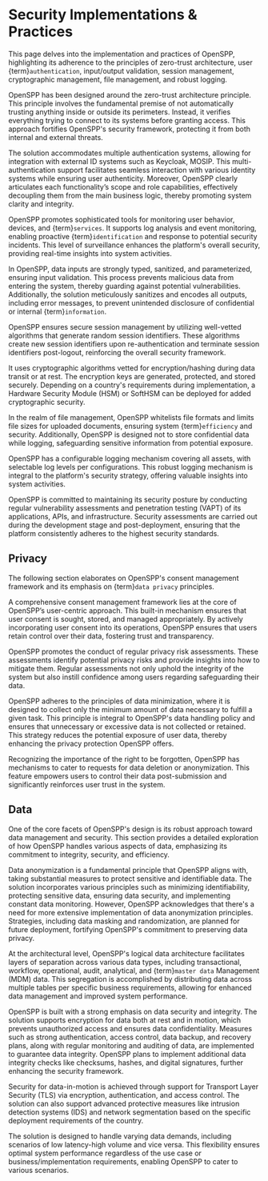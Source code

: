# Security Implementations & Practices

This page delves into the implementation and practices of OpenSPP, highlighting its adherence to the principles of zero-trust architecture, user {term}`authentication`, input/output validation, session management, cryptographic management, file management, and robust logging.

OpenSPP has been designed around the zero-trust architecture principle. This principle involves the fundamental premise of not automatically trusting anything inside or outside its perimeters. Instead, it verifies everything trying to connect to its systems before granting access. This approach fortifies OpenSPP's security framework, protecting it from both internal and external threats.

The solution accommodates multiple authentication systems, allowing for integration with external ID systems such as Keycloak, MOSIP. This multi-authentication support facilitates seamless interaction with various identity systems while ensuring user authenticity. Moreover, OpenSPP clearly articulates each functionality’s scope and role capabilities, effectively decoupling them from the main business logic, thereby promoting system clarity and integrity.

OpenSPP promotes sophisticated tools for monitoring user behavior, devices, and {term}`services`. It supports log analysis and event monitoring, enabling proactive {term}`identification` and response to potential security incidents. This level of surveillance enhances the platform's overall security, providing real-time insights into system activities.

In OpenSPP, data inputs are strongly typed, sanitized, and parameterized, ensuring input validation. This process prevents malicious data from entering the system, thereby guarding against potential vulnerabilities. Additionally, the solution meticulously sanitizes and encodes all outputs, including error messages, to prevent unintended disclosure of confidential or internal {term}`information`.

OpenSPP ensures secure session management by utilizing well-vetted algorithms that generate random session identifiers. These algorithms create new session identifiers upon re-authentication and terminate session identifiers post-logout, reinforcing the overall security framework.

It uses cryptographic algorithms vetted for encryption/hashing during data transit or at rest. The encryption keys are generated, protected, and stored securely. Depending on a country's requirements during implementation, a Hardware Security Module (HSM) or SoftHSM can be deployed for added cryptographic security.

In the realm of file management, OpenSPP whitelists file formats and limits file sizes for uploaded documents, ensuring system {term}`efficiency` and security. Additionally, OpenSPP is designed not to store confidential data while logging, safeguarding sensitive information from potential exposure.

OpenSPP has a configurable logging mechanism covering all assets, with selectable log levels per configurations. This robust logging mechanism is integral to the platform's security strategy, offering valuable insights into system activities.

OpenSPP is committed to maintaining its security posture by conducting regular vulnerability assessments and penetration testing (VAPT) of its applications, APIs, and infrastructure. Security assessments are carried out during the development stage and post-deployment, ensuring that the platform consistently adheres to the highest security standards.

## Privacy

The following section elaborates on OpenSPP's consent management framework and its emphasis on {term}`data privacy` principles.

A comprehensive consent management framework lies at the core of OpenSPP’s user-centric approach. This built-in mechanism ensures that user consent is sought, stored, and managed appropriately. By actively incorporating user consent into its operations, OpenSPP ensures that users retain control over their data, fostering trust and transparency.

OpenSPP promotes the conduct of regular privacy risk assessments. These assessments identify potential privacy risks and provide insights into how to mitigate them. Regular assessments not only uphold the integrity of the system but also instill confidence among users regarding safeguarding their data.

OpenSPP adheres to the principles of data minimization, where it is designed to collect only the minimum amount of data necessary to fulfill a given task. This principle is integral to OpenSPP's data handling policy and ensures that unnecessary or excessive data is not collected or retained. This strategy reduces the potential exposure of user data, thereby enhancing the privacy protection OpenSPP offers.

Recognizing the importance of the right to be forgotten, OpenSPP has mechanisms to cater to requests for data deletion or anonymization. This feature empowers users to control their data post-submission and significantly reinforces user trust in the system.

## Data

One of the core facets of OpenSPP's design is its robust approach toward data management and security. This section provides a detailed exploration of how OpenSPP handles various aspects of data, emphasizing its commitment to integrity, security, and efficiency.

Data anonymization is a fundamental principle that OpenSPP aligns with, taking substantial measures to protect sensitive and identifiable data. The solution incorporates various principles such as minimizing identifiability, protecting sensitive data, ensuring data security, and implementing constant data monitoring. However, OpenSPP acknowledges that there's a need for more extensive implementation of data anonymization principles. Strategies, including data masking and randomization, are planned for future deployment, fortifying OpenSPP's commitment to preserving data privacy.

At the architectural level, OpenSPP's logical data architecture facilitates layers of separation across various data types, including transactional, workflow, operational, audit, analytical, and {term}`master data` Management (MDM) data. This segregation is accomplished by distributing data across multiple tables per specific business requirements, allowing for enhanced data management and improved system performance.

OpenSPP is built with a strong emphasis on data security and integrity. The solution supports encryption for data both at rest and in motion, which prevents unauthorized access and ensures data confidentiality. Measures such as strong authentication, access control, data backup, and recovery plans, along with regular monitoring and auditing of data, are implemented to guarantee data integrity. OpenSPP plans to implement additional data integrity checks like checksums, hashes, and digital signatures, further enhancing the security framework.

Security for data-in-motion is achieved through support for Transport Layer Security (TLS) via encryption, authentication, and access control. The solution can also support advanced protective measures like intrusion detection systems (IDS) and network segmentation based on the specific deployment requirements of the country.

The solution is designed to handle varying data demands, including scenarios of low latency-high volume and vice versa. This flexibility ensures optimal system performance regardless of the use case or business/implementation requirements, enabling OpenSPP to cater to various scenarios.
